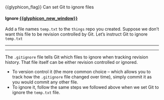 <span id="prereqs"><dynamic-panel src="../../revisionControl/savingHistory/unit-inElsewhere-asFlat.md" boilerplate header="{{glyphicon_education}} Revision Control: Saving History" /></span>

<span id="outcomes">{{glyphicon_flag}} Can set Git to ignore files</span>

<div id="title">

#### Ignore [{{glyphicon_new_window}}]({{baseUrl}}/gitAndGithub/ignore/index.html)

</div>

<div id="body">

Add a file names `temp.txt` to the `things` repo you created. Suppose we don’t want this file to be revision controlled by Git. Let’s instruct Git to ignore `temp.txt`

<tabs>
  <tab header="SourceTree">
    <include src="./sourcetree.md" />
  <hr></tab>
  <tab header="CLI">
    <include src="./cli.md" />
  <hr></tab>
</tabs>

The `.gitignore` file tells Git which files to ignore when tracking revision history. That file itself can be either revision controlled or ignored.

* To version control it (the more common choice – which allows you to track how the `.gitignore` file changed over time), simply commit it as you would commit any other file.
* To ignore it, follow the same steps we followed above when we set Git to ignore the `temp.txt` file.

</div>

<div id="extras">
</div>